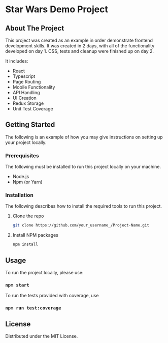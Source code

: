 # Star Wars Demo Project


<!-- ABOUT THE PROJECT -->
## About The Project

This project was created as an example in order demonstrate frontend development skills. It was created in 2 days, with all of the functionality developed on day 1. CSS, tests and cleanup were finished up on day 2.

It includes:
* React 
* Typescript
* Page Routing
* Mobile Functionality
* API Handling
* UI Creation
* Redux Storage
* Unit Test Coverage



<!-- GETTING STARTED -->
## Getting Started

The following is an example of how you may give instructions on setting up your project locally.


### Prerequisites

The following must be installed to run this project locally on your machine.
* Node.js
* Npm (or Yarn)

### Installation

The following describes how to install the required tools to run this project.

1. Clone the repo
   ```sh
   git clone https://github.com/your_username_/Project-Name.git
   ```
2. Install NPM packages
   ```sh
   npm install
   ```


## Usage

To run the project locally, please use:

### `npm start`

To run the tests provided with coverage, use

### `npm run test:coverage`



## License

Distributed under the MIT License.
